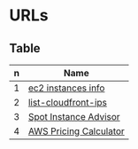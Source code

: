 # URLs

## Table
| n | Name                                                   |
| - | ------------------------------------------------------ |
| 1 | [ec2 instances info](https://www.ec2instances.info/) |
| 2 | [list-cloudfront-ips](https://d7uri8nf7uskq.cloudfront.net/tools/list-cloudfront-ips) | 
| 3 | [Spot Instance Advisor](https://aws.amazon.com/ec2/spot/instance-advisor/) |
| 4 | [AWS Pricing Calculator](https://calculator.aws/#/) |
